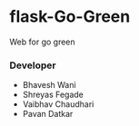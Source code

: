 # flask-Go-Green
Web for go green


### Developer
- Bhavesh Wani
- Shreyas Fegade
- Vaibhav Chaudhari
- Pavan Datkar
